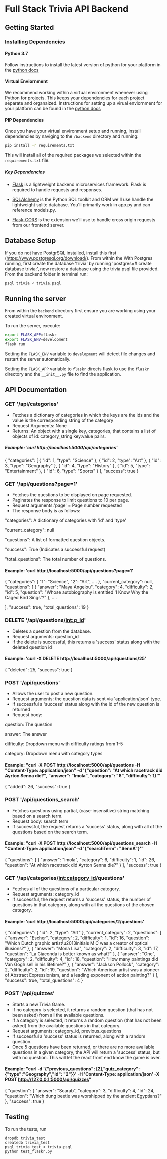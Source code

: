 # Full Stack Trivia API Backend

## Getting Started

### Installing Dependencies

#### Python 3.7

Follow instructions to install the latest version of python for your platform in the [python docs](https://docs.python.org/3/using/unix.html#getting-and-installing-the-latest-version-of-python)

#### Virtual Enviornment

We recommend working within a virtual environment whenever using Python for projects. This keeps your dependencies for each project separate and organaized. Instructions for setting up a virual enviornment for your platform can be found in the [python docs](https://packaging.python.org/guides/installing-using-pip-and-virtual-environments/)

#### PIP Dependencies

Once you have your virtual environment setup and running, install dependencies by naviging to the `/backend` directory and running:

```bash
pip install -r requirements.txt
```

This will install all of the required packages we selected within the `requirements.txt` file.

##### Key Dependencies

- [Flask](http://flask.pocoo.org/)  is a lightweight backend microservices framework. Flask is required to handle requests and responses.

- [SQLAlchemy](https://www.sqlalchemy.org/) is the Python SQL toolkit and ORM we'll use handle the lightweight sqlite database. You'll primarily work in app.py and can reference models.py.

- [Flask-CORS](https://flask-cors.readthedocs.io/en/latest/#) is the extension we'll use to handle cross origin requests from our frontend server.

## Database Setup
If you do not have PostgrSQL installed, install this first (https://www.postgresql.org/download/). From within the
With Postgres running, first create the database 'trivia' by running 'postgres=# create database trivia;',
now restore a database using the trivia.psql file provided. From the backend folder in terminal run:
```bash
psql trivia < trivia.psql
```

## Running the server

From within the `backend` directory first ensure you are working using your created virtual environment.

To run the server, execute:

```bash
export FLASK_APP=flaskr
export FLASK_ENV=development
flask run
```

Setting the `FLASK_ENV` variable to `development` will detect file changes and restart the server automatically.

Setting the `FLASK_APP` variable to `flaskr` directs flask to use the `flaskr` directory and the `__init__.py` file to find the application.

## API Documentation


### GET '/api/categories'


- Fetches a dictionary of categories in which the keys are the ids and the value is the corresponding string of the category
- Request Arguments: None
- Returns: An object with a single key, categories, that contains a list of objects of id: category_string key:value pairs.


##### Example: 'curl http://localhost:5000/api/categories'



{
  "categories": [
    {
      "id": 1,
      "type": "Science"
    },
    {
      "id": 2,
      "type": "Art"
    },
    {
      "id": 3,
      "type": "Geography"
    },
    {
      "id": 4,
      "type": "History"
    },
    {
      "id": 5,
      "type": "Entertainment"
    },
    {
      "id": 6,
      "type": "Sports"
    }
  ],
  "success": true
}

### GET '/api/questions?page=1'


- Fetches the questions to be displayed on page requested.
- Paginates the response to limit questions to 10 per page.
- Request arguments:'page' = Page number requested
- The response body is as follows:

 "categories": A dictionary of categories with 'id' and 'type'

 "current_category": null

 "questions": A list of formatted question objects.

 "success": True (Indicates a successful request)

 "total_questions": The total number of questions.


#### Example: 'curl http://localhost:5000/api/questions?page=1'



{
  "categories": {
    "1": "Science",
    "2": "Art",
    ....
  },
  "current_category": null,
  "questions": [
    {
      "answer": "Maya Angelou",
      "category": 4,
      "difficulty": 2,
      "id": 5,
      "question": "Whose autobiography is entitled 'I Know Why the Caged Bird Sings'?"
    }, ....

  ],
  "success": true,
  "total_questions": 19
}

### DELETE '/api/questions/<int:q_id>'


- Deletes a question from the database.
- Request arguments: question_id
- If the delete is successful, this returns a 'success' status along with the deleted question id


#### Example: 'curl -X DELETE http://localhost:5000/api/questions/25'

{
  "deleted": 25,
  "success": true
}

### POST '/api/questions'


- Allows the user to post a new question.
- Request arguments: the question data is sent via 'application/json' type.
- If successful a 'success' status along with the id of the new question is returned
- Request body:

question: The question

answer: The answer

difficulty: Dropdown menu with difficulty ratings from 1-5

category: Dropdown menu with category types

#### Example: "curl -X POST http://localhost:5000/api/questions -H "Content-Type: application/json" -d '{"question": "At which racetrack did Ayrton Senna die?", "answer": "Imola", "category": "6", "difficulty": 1}'"

{
  "added": 26,
  "success": true
}


### POST '/api/questions_search'


- Fetches questions using partial, (case-insensitive) string matching based on a search term.
- Request body: search term
- If successful, the request returns a 'success' status, along with all of the questions based on the search term.


#### Example: "curl -X POST http://localhost:5000/api/questions_search -H "Content-Type: application/json" -d '{"searchTerm": "SennA"}'"



{
  "questions": [
    {
      "answer": "Imola",
      "category": 6,
      "difficulty": 1,
      "id": 26,
      "question": "At which racetrack did Ayrton Senna die?"
    }
  ],
  "success": true
}


### GET '/api/categories/<int:category_id>/questions'


- Fetches all of the questions of a particular category.
- Request arguments: category_id
- If successful, the request returns a 'success' status, the number of questions in that category, along with all the questions of the chosen category.


#### Example: 'curl http://localhost:5000/api/categories/2/questions'


{
  "categories": {
    "id": 2,
    "type": "Art"
  },
  "current_category": 2,
  "questions": [
    {
      "answer": "Escher",
      "category": 2,
      "difficulty": 1,
      "id": 16,
      "question": "Which Dutch graphic artist\u2013initials M C was a creator of optical illusions?"
    },
    {
      "answer": "Mona Lisa",
      "category": 2,
      "difficulty": 3,
      "id": 17,
      "question": "La Giaconda is better known as what?"
    },
    {
      "answer": "One",
      "category": 2,
      "difficulty": 4,
      "id": 18,
      "question": "How many paintings did Van Gogh sell in his lifetime?"
    },
    {
      "answer": "Jackson Pollock",
      "category": 2,
      "difficulty": 2,
      "id": 19,
      "question": "Which American artist was a pioneer of Abstract Expressionism, and a leading exponent of action painting?"
    }
  ],
  "success": true,
  "total_questions": 4
}


### POST '/api/quizzes'

- Starts a new Trivia Game.
- If no category is selected, it returns a random question (that has not been asked) from all the available questions.
- If a category is selected, it returns a random question (that has not been asked) from the available questions in that category.
- Request arguments: category_id, previous_questions
- If successful a 'success' status is returned, along with a random question.
- Once 5 questions have been returned, or there are no more available questions in a given category, the API will return a 'success' status, but with no question. This will let the react front end know the game is over.



#### Example: "curl -d '{"previous_questions": [2],"quiz_category": {"type":"Geography","id": "2"}}' -H 'Content-Type: application/json' -X POST http://127.0.0.1:5000/api/quizzes"


{
  "question": {
    "answer": "Scarab",
    "category": 3,
    "difficulty": 4,
    "id": 24,
    "question": "Which dung beetle was worshipped by the ancient Egyptians?"
  },
  "success": true
}



## Testing
To run the tests, run
```
dropdb trivia_test
createdb trivia_test
psql trivia_test < trivia.psql
python test_flaskr.py
```
